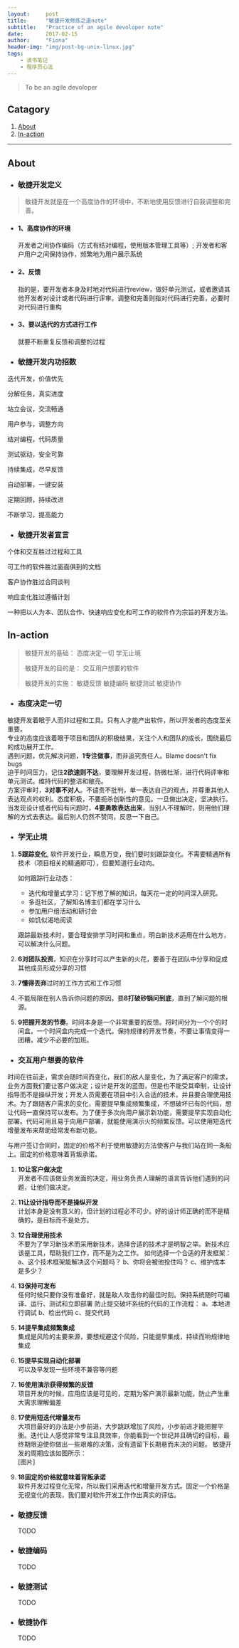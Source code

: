 ```yaml
---
layout:     post
title:      "敏捷开发修炼之道note"
subtitle:   "Practice of an agile devoloper note"
date:       2017-02-15
author:     "Fiona"
header-img: "img/post-bg-unix-linux.jpg"
tags:
    - 读书笔记
    - 程序员心法
---
```


> To be an agile devoloper


## Catagory

1. [About](#about)
2. [In-action](#in-action)

---

## About

- ### 敏捷开发定义

> 敏捷开发就是在一个高度协作的环境中，不断地使用反馈进行自我调整和完善。


- #### 1、高度协作的环境
	开发者之间协作编码（方式有结对编程，使用版本管理工具等）; 开发者和客户用户之间保持协作，频繁地为用户展示系统
- #### 2、反馈
	指的是，要开发者本身及时地对代码进行review，做好单元测试，或者邀请其他开发者对设计或者代码进行评审。调整和完善则指对代码进行完善，必要时对代码进行重构
- #### 3、要以迭代的方式进行工作
	就要不断重复反馈和调整的过程

- ### 敏捷开发内功招数
<p>迭代开发，价值优先</p><p>分解任务，真实进度</p>
<p>站立会议，交流畅通</p><p>用户参与，调整方向</p>
<p>结对编程，代码质量</p><p>测试驱动，安全可靠</p>
<p>持续集成，尽早反馈</p><p>自动部署，一键安装</p>
<p>定期回顾，持续改进</p><p>不断学习，提高能力</p>

- ### 敏捷开发者宣言
<p>个体和交互胜过过程和工具</p>
<p>可工作的软件胜过面面俱到的文档</p>
<p>客户协作胜过合同谈判</p>
<p>响应变化胜过遵循计划</p>
<p>一种把以人为本、团队合作、快速响应变化和可工作的软件作为宗旨的开发方法。</p>


## In-action
> 敏捷开发的基础： 态度决定一切  学无止境
>
> 敏捷开发的目的是： 交互用户想要的软件
>
> 敏捷开发的实施： 敏捷反馈 敏捷编码 敏捷测试 敏捷协作

- ### 态度决定一切
敏捷开发着眼于人而非过程和工具。只有人才能产出软件，所以开发者的态度至关重要。    
专业的态度应该着眼于项目和团队的积极结果，关注个人和团队的成长，围绕最后的成功展开工作。    
遇到问题，优先解决问题，**1专注做事**，而非追究责任人。Blame doesn't fix bugs    
迫于时间压力，记住**2欲速则不达**，要理解开发过程，防微杜渐，进行代码评审和单元测试。维持代码的整洁和敞亮。    
方案评审时，**3对事不对人**。不谴责不批判，单一表达自己的观点，并尊重其他人表达观点的权利。态度积极，不要扼杀创新性的意见。一旦做出决定，坚决执行。    
当发现设计或者代码有问题时，**4要勇敢表达出来**，当别人不理解时，则用他们理解的方式去表达。最后别人仍然不赞同，反思一下自己。    
- ### 学无止境

1. **5跟踪变化**, 软件开发行业，瞬息万变，我们要时刻跟踪变化。不需要精通所有技术（项目相关的精通即可），但要知道行业动向。

	如何跟踪行业动态：  
	* 迭代和增量式学习：记下想了解的知识，每天花一定的时间深入研究。  
	* 多逛社区，了解知名博主们都在学习什么  
	* 参加用户组活动和研讨会  
	* 如饥似渴地阅读  

	跟踪最新技术时，要合理安排学习时间和重点，明白新技术适用在什么地方，可以解决什么问题。

2. **6对团队投资**，知识在分享时可以产生新的火花，要善于在团队中分享和促成其他成员形成分享的习惯

3. **7懂得丢弃**过时的工作方式和工作习惯

4. 不能局限在别人告诉你问题的原因，要**8打破砂锅问到底**，直到了解问题的根源。

5. **9把握开发的节奏**。时间本身是一个非常重要的反馈。将时间分为一个个的时间盒，一个时间盒内完成一个迭代。保持规律的开发节奏，不要让事情变得一团糟，减少不必要的加班。


- ### 交互用户想要的软件

时间在往前走，需求会随时间而变化，我们的敌人是变化，为了满足客户的需求，业务方面我们要让客户做决定；设计是开发的蓝图，但是也不能受其牵制，让设计指导而不是操纵开发；开发人员需要在项目中引入合适的技术，并且要合理使用技术。为了跟随客户需求的变化，需要提早集成频繁集成，不想破坏已有的代码，想让代码一直保持可以发布。为了便于多次向用户展示新功能，需要提早实现自动化部署。代码可用且易于向用户部署，就能使用演示火的频繁反馈。可以使用短迭代增量发布来帮助经常发布新功能。  

与用户签订合同时，固定的价格不利于使用敏捷的方法使客户与我们站在同一条船上。固定的价格意味着背叛承诺。

1. **10让客户做决定**   
开发者不应该做业务发面的决定，用业务负责人理解的语言告诉他们遇到的问题，让他们做决定。

2. **11让设计指导而不是操纵开发**   
计划本身是没有意义的，但计划的过程必不可少。好的设计师正确的而不是精确的，是目标而不是处方。

3. **12合理使用技术**   
不要为了学习新技术而采用新技术，选择合适的技术才是明智之举。新技术应该是工具，帮助我们工作，而不是为之工作。
如何选择一个合适的开发框架：
a、这个技术框架能解决这个问题吗？
b、你将会被他拴住吗？
c、维护成本是多少？

4. **13保持可发布**    
任何时候只要你没有准备好，就是敌人攻击你的最佳时刻。保持系统随时可编译、运行、测试和立即部署
防止提交破坏系统的代码的工作流程：
a、本地进行调试
b、检出代码
c、提交代码

5. **14提早集成频繁集成**   
集成是风险的主要来源，要想规避这个风险，只能提早集成，持续而哟规律地集成

6. **15提早实现自动化部署**    
可以及早发现一些环境不兼容等问题

7. **16使用演示获得频繁的反馈**    
项目开发的时候，应用应该是可见的，定期为客户演示最新功能，防止产生重大需求理解偏差

8. **17使用短迭代增量发布**     
大项目最好的办法是小步前进，大步跳跃增加了风险，小步前进才能把握平衡。迭代让人感觉非常专注且具效率，你能看到一个世纪并且确切的目标，最终期限迫使你做出一些艰难的决策，没有遗留下长期悬而未决的问题。
敏捷开发的周期应该如图所示：  
[图片]

9. **18固定的价格就意味着背叛承诺**     
软件开发过程变化无常，所以我们采用迭代和增量开发方式。固定一个价格是无视变化的表现，我们要对软件开发工作作出真实的评估。

- ### 敏捷反馈

	TODO

- ### 敏捷编码

	TODO

- ### 敏捷测试

	TODO

- ### 敏捷协作

	TODO
	

